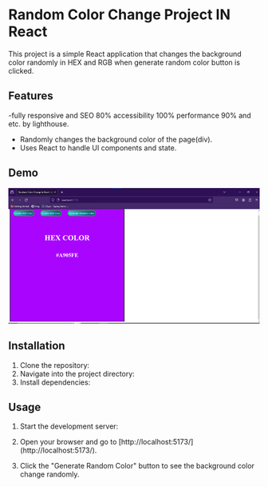 # Random Color Change Project IN React

This project is a simple React application that changes the background color randomly in HEX and RGB when generate random color button is clicked.

## Features
-fully responsive and SEO 80% accessibility 100% performance 90% and etc. by 
  lighthouse.
- Randomly changes the background color of the page(div).
- Uses React to handle UI components and state.

## Demo
![Demo](image.png)








## Installation

1. Clone the repository:
2. Navigate into the project directory:
3. Install dependencies:


## Usage

1. Start the development server:

2. Open your browser and go to [http://localhost:5173/]
(http://localhost:5173/).

3. Click the "Generate Random Color" button to see the background color change randomly.

